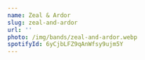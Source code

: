 ```yaml
---
name: Zeal & Ardor
slug: zeal-and-ardor
url: ''
photo: /img/bands/zeal-and-ardor.webp
spotifyId: 6yCjbLFZ9qAnWfsy9ujm5Y
---
```

